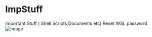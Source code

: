 ImpStuff
========

Important Stuff ( Shell Scripts,Documents etc)
Reset WSL password
![image](https://user-images.githubusercontent.com/3482143/193516343-0b913e83-4aa7-4734-9ca5-a2043ca45584.png)
